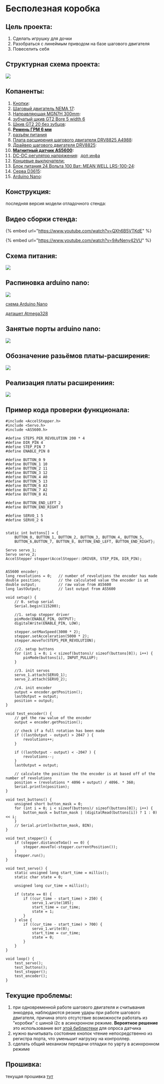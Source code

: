 # Бесполезная коробка

## Цель проекта:

1. Сделать игрушку для дочки
2. Разобраться с линеймым приводом на базе шагового двигателя
3. Повеселить себя

## Структурная схема проекта:

&#x20;

![](.gitbook/assets/photo5352776780357939252.jpg)

## Копаненты:



1. [Кнопки](https://aliexpress.ru/item/10pcs-Mini-12mm-Toggle-Rocker-Switch-6-Pins-2-Position-3-Position-ON-OFF-ON-OFF/4000238840867.html?spm=a2g0s.9042311.0.0.264d33edreTiCg&\_ga=2.268409480.721664696.1612051115-530682806.1605135245&\_gac=1.114393461.1610796936.CjwKCAiAuoqABhAsEiwAdSkVVCUs5nTX80VVDpcnxLvB3kZpXs2zuaedRuR\_P9vpGu\_\_abLf1sHESBoCMw4QAvD\_BwE): <img src=".gitbook/assets/screenshot-from-2021-02-02-12-42-39.png" alt="" data-size="original">&#x20;
2. [Шаговый двигатель NEMA 17](https://aliexpress.ru/item/4000329570564.html?spm=a2g0o.productlist.0.0.550816d5g7iG02\&s=p\&ad\_pvid=202102171649262241762909808400006084000\_1\&algo\_pvid=74b4ed5f-48ea-4d00-8ceb-39b771c87547\&algo\_expid=74b4ed5f-48ea-4d00-8ceb-39b771c87547-0\&btsid=0b8b15cb16136093662915169e17f0\&ws\_ab\_test=searchweb0\_0,searchweb201602\_,searchweb201603\_): <img src=".gitbook/assets/screenshot-from-2021-02-18-03-50-08.png" alt="" data-size="original">&#x20;
3. [Направляющая MGN7H 300mm](https://aliexpress.ru/item/MGN7-MGN12-MGN15-MGN9-L-100-200-350-500-600-800mm-miniature-linear-rail-slide-1pcs/4000264234020.html?spm=a2g0s.9042311.0.0.264d33edV28rk1&\_ga=2.58105772.721664696.1612051115-530682806.1605135245&\_gac=1.52601434.1610796936.CjwKCAiAuoqABhAsEiwAdSkVVCUs5nTX80VVDpcnxLvB3kZpXs2zuaedRuR\_P9vpGu\_\_abLf1sHESBoCMw4QAvD\_BwE): <img src=".gitbook/assets/screenshot-from-2021-02-02-12-46-36.png" alt="" data-size="original">&#x20;
4. [зубчатый шкив GT2 Bore 5 width 6](https://aliexpress.ru/item/High-Quality-GT2-Timing-Pulley-20-teeth-Bore-5mm-8mm-Aluminum-2GT-Synchronous-Wheel-3D-Printer/4000898906136.html?spm=a2g0s.9042311.0.0.264d33edffujk0&\_ga=2.61209386.721664696.1612051115-530682806.1605135245&\_gac=1.82479716.1610796936.CjwKCAiAuoqABhAsEiwAdSkVVCUs5nTX80VVDpcnxLvB3kZpXs2zuaedRuR\_P9vpGu\_\_abLf1sHESBoCMw4QAvD\_BwE) <img src=".gitbook/assets/screenshot-from-2021-02-02-12-55-43.png" alt="" data-size="original">&#x20;
5. [Шкив GT2 20 без зубцов](https://aliexpress.ru/item/GT2-Pulley-16-20-Without-Teeth-Pulley-16-20Teeth-OR-without-Teeth-Timing-Gear-Bore-3MM/32512894329.html?spm=a2g0s.9042311.0.0.264d33edSwKw4B&\_ga=2.61389354.721664696.1612051115-530682806.1605135245&\_gac=1.16302788.1612302785.CjwKCAiAjeSABhAPEiwAqfxURVnAwRXYoBPZ3WxVAR4feCVnuMGysp3E3lEiteS4H-q8LJ6nynU2xxoCko8QAvD\_BwE):  <img src=".gitbook/assets/screenshot-from-2021-02-03-02-09-10.png" alt="" data-size="original">&#x20;
6. [**Ремень ГРМ 6 мм**](https://aliexpress.ru/item/1m-2m-5m-10m-lot-GT2-6mm-open-timing-belt-width-6mm-GT2-belt-Rubber-Aramid/10000401582873.html?spm=a2g0s.9042311.0.0.264d33edk60mRf&\_ga=2.67033000.721664696.1612051115-530682806.1605135245&\_gac=1.84984299.1610796936.CjwKCAiAuoqABhAsEiwAdSkVVCUs5nTX80VVDpcnxLvB3kZpXs2zuaedRuR\_P9vpGu\_\_abLf1sHESBoCMw4QAvD\_BwE) <img src=".gitbook/assets/screenshot-from-2021-02-02-13-10-04.png" alt="" data-size="original">&#x20;
7. [разъём питания](https://www.aliexpress.com/item/32706948395.html?spm=a2g0o.placeorder.0.0.6a3729fdQrTPAv\&mp=1&\_ga=2.186203887.733649584.1612867822-530682806.1605135245&\_gac=1.114402677.1612393293.CjwKCAiAsOmABhAwEiwAEBR0ZoQVOcgG0DaGH8qnhtB28t2LdHiSB6GSdQXWdLqeA8\_Wg5yumM56ehoC7-UQAvD\_BwE)  <img src=".gitbook/assets/screenshot-from-2021-02-09-13-54-12.png" alt="" data-size="original">&#x20;
8. [Плата расширения шагового двигателя DRV8825 A4988](https://aliexpress.ru/item/42-Stepper-Motor-Driver-Expansion-Board-DRV8825-A4988-3D-Printer-Parts-Control-Shield-Module-For-Arduino/4000772974580.html?spm=a2g0s.9042311.0.0.264d4c4dGZ6dwF&\_ga=2.254851598.721664696.1612051115-530682806.1605135245&\_gac=1.223396457.1612308157.CjwKCAiAjeSABhAPEiwAqfxURU6SgqMSpneTdudvHVfqPxbiaVtaGNwp5Z0pYRTR7Jnq-5hC8eiXThoCH3cQAvD\_BwE\&sku\_id=10000007739648050): <img src=".gitbook/assets/screenshot-from-2021-02-02-12-25-46.png" alt="" data-size="original">&#x20;
9. [Драйвер шагового двигателя DRV8825](https://aliexpress.ru/item/3D-Printer-Parts-StepStick-DRV8825-Stepper-Motor-Driver-With-Heat-sink-Carrier-Reprap-4-layer-PCB/32618856994.html?spm=a2g0s.9042311.0.0.264d4c4dGZ6dwF&\_ga=2.237425158.721664696.1612051115-530682806.1605135245&\_gac=1.119636730.1612308157.CjwKCAiAjeSABhAPEiwAqfxURU6SgqMSpneTdudvHVfqPxbiaVtaGNwp5Z0pYRTR7Jnq-5hC8eiXThoCH3cQAvD\_BwE\&sku\_id=59319975710): <img src=".gitbook/assets/screenshot-from-2021-02-02-12-26-00.png" alt="" data-size="original">&#x20;
10. [**Магнитный датчик AS5600**](https://aliexpress.ru/item/AS5600-magnetic-encoder-magnetic-induction-angle-measurement-sensor-module-12bit-high-precision/4000551682522.html?spm=a2g0s.9042311.0.0.264d33edTr0gcC&\_ga=2.263126666.721664696.1612051115-530682806.1605135245&\_gac=1.229861102.1612308157.CjwKCAiAjeSABhAPEiwAqfxURU6SgqMSpneTdudvHVfqPxbiaVtaGNwp5Z0pYRTR7Jnq-5hC8eiXThoCH3cQAvD\_BwE\&sku\_id=10000002869296963)**:** <img src=".gitbook/assets/screenshot-from-2021-02-02-11-51-11.png" alt="" data-size="original">&#x20;
11. [DC-DC регулятор напряжения](https://aliexpress.ru/item/33004374185.html?spm=a2g0o.productlist.0.0.63734940WFkuHK\&algo\_pvid=69b1ce41-6fe2-4ea3-9b8d-426b5a752cef\&algo\_expid=69b1ce41-6fe2-4ea3-9b8d-426b5a752cef-0\&btsid=0b8b035c16138588368628898e0816\&ws\_ab\_test=searchweb0\_0,searchweb201602\_,searchweb201603\_\&sku\_id=67088944738): <img src=".gitbook/assets/screenshot-from-2021-02-21-01-07-41.png" alt="" data-size="original"> [доп инфа](http://wiki.sunfounder.cc/index.php?title=Step-down\_DC-DC\_Converter\_Module)
12. [Концевые выключатели:](https://aliexpress.ru/item/1005002095893731.html?spm=a2g0o.productlist.0.0.738c5adf1HHuBW\&algo\_pvid=881a52cb-539b-430d-be31-5b1113a0f7ba\&algo\_expid=881a52cb-539b-430d-be31-5b1113a0f7ba-2\&btsid=0b8b035616123513749206658ebd18\&ws\_ab\_test=searchweb0\_0,searchweb201602\_,searchweb201603\_\&sku\_id=12000018727208471) <img src=".gitbook/assets/screenshot-from-2021-02-03-14-23-38.png" alt="" data-size="original">&#x20;
13. [Блок питания 24 Вольта 100 Ват: MEAN WELL  LRS-100-24](https://aliexpress.ru/item/4000583760898.html?spm=a2g0o.cart.0.0.31273c00FpFe9I\&mp=1&\_ga=2.228498075.721664696.1612051115-530682806.1605135245&\_gac=1.126968447.1612308157.CjwKCAiAjeSABhAPEiwAqfxURU6SgqMSpneTdudvHVfqPxbiaVtaGNwp5Z0pYRTR7Jnq-5hC8eiXThoCH3cQAvD\_BwE): <img src=".gitbook/assets/screenshot-from-2021-02-03-14-28-47.png" alt="" data-size="original">&#x20;
14. [Серва D3615](https://aliexpress.ru/item/32591892775.html?spm=a2g0o.productlist.0.0.64122326MxbxwF\&algo\_pvid=d103a923-3100-482d-b945-38f32df2212a\&algo\_expid=d103a923-3100-482d-b945-38f32df2212a-0\&btsid=0b8b158f16123942747607896e3a4e\&ws\_ab\_test=searchweb0\_0,searchweb201602\_,searchweb201603\_): <img src=".gitbook/assets/screenshot-from-2021-02-04-02-16-39.png" alt="" data-size="original">&#x20;
15. [Arduino Nano](https://aliexpress.ru/item/1005001706390728.html?spm=a2g0o.productlist.0.0.427d1a9bqL1tBw\&algo\_pvid=d1bf206a-003e-4e88-aa41-8123fbea8f6f\&algo\_expid=d1bf206a-003e-4e88-aa41-8123fbea8f6f-0\&btsid=0b8b15f516147304314408509e7153\&ws\_ab\_test=searchweb0\_0,searchweb201602\_,searchweb201603\_\&sku\_id=12000017234301331): <img src=".gitbook/assets/screenshot-from-2021-03-03-03-14-45.png" alt="" data-size="original">&#x20;

## Конструкция:

последняя версия модели отладочного стенда:[<img src=".gitbook/assets/screenshot-from-2021-02-10-18-14-02.png" alt="" data-size="original">](https://cad.onshape.com/documents/125a385a616ec6f2df24a618/w/73a084dbbe324177ee5459c5/e/6f8e287a4627f32adfb02f55)

## Видео сборки стенда:

{% embed url="https://www.youtube.com/watch?v=QXh6B5VTKdE" %}

{% embed url="https://www.youtube.com/watch?v=9AvNeny42VU" %}

## Схема питания:

&#x20;

![](.gitbook/assets/photo5271509028385698236.jpg)

## Распиновка arduino nano:

&#x20;

![](.gitbook/assets/arduino-nano-pinout.jpg)

[схема Arduino Nano](https://www.arduino.cc/en/uploads/Main/ArduinoNano30Schematic.pdf)

[даташет Atmega328](https://files.amperka.ru/datasheets/ATmega328.pdf)

## Занятые порты arduino nano:



&#x20;&#x20;

![](.gitbook/assets/photo5330142757974553127.jpg)

## &#x20;Обозначение разьёмов платы-расширения:

&#x20;

![](.gitbook/assets/photo5330142757974553126.jpg)

## Реализация платы расширениия:

&#x20;

![](.gitbook/assets/photo5321231280655938872.jpg)

## Пример кода проверки функционала:

```
#include <AccelStepper.h>
#include <Servo.h>
#include <AS5600.h>

#define STEPS_PER_REVOLUTION 200 * 4
#define DIR_PIN 4
#define STEP_PIN 7
#define ENABLE_PIN 8

#define BUTTON_0 9
#define BUTTON_1 10
#define BUTTON_2 11
#define BUTTON_3 12
#define BUTTON_4 A0
#define BUTTON_5 13
#define BUTTON_6 A3
#define BUTTON_7 A2
#define BUTTON_8 A1

#define BUTTON_END_LEFT 2
#define BUTTON_END_RIGHT 3

#define SERVO_1 5
#define SERVO_2 6


static int buttons[] = {
	BUTTON_0, BUTTON_1, BUTTON_2, BUTTON_3, BUTTON_4, BUTTON_5,
	BUTTON_6,BUTTON_7, BUTTON_8, BUTTON_END_LEFT, BUTTON_END_RIGHT};

Servo servo_1;
Servo servo_2;
AccelStepper stepper(AccelStepper::DRIVER, STEP_PIN, DIR_PIN);


AS5600 encoder;
long revolutions = 0;	// number of revolutions the encoder has made
double position;		// the calculated value the encoder is at
double output;			// raw value from AS5600
long lastOutput;		// last output from AS5600

void setup() {
	// 0. setup serial
	Serial.begin(115200);

	//1. setup stepper driver
	pinMode(ENABLE_PIN, OUTPUT);
	digitalWrite(ENABLE_PIN, LOW);

	stepper.setMaxSpeed(3000 * 2);
	stepper.setAcceleration(5000 * 2);
	stepper.moveTo(STEPS_PER_REVOLUTION);

	//2. setup buttons
	for (int i = 0; i < sizeof(buttons)/ sizeof(buttons[0]); i++) {
		pinMode(buttons[i], INPUT_PULLUP); 
	}

	//3. init servos
	servo_1.attach(SERVO_1);
	servo_2.attach(SERVO_2);

	//4. init encoder
	output = encoder.getPosition();
	lastOutput = output;
	position = output;
}

void test_encoder() {
	// get the raw value of the encoder
	output = encoder.getPosition();

	// check if a full rotation has been made
	if ((lastOutput - output) > 2047 ) {
		revolutions++;
	}
	
	if ((lastOutput - output) < -2047 ) {
		revolutions--;
	}
	lastOutput = output; 

	// calculate the position the the encoder is at based off of the number of revolutions
	position = (revolutions * 4096 + output) / 4096. * 360;
	Serial.println(position);
}

void test_buttons() {
	unsigned short button_mask = 0;
	for (int i = 0; i < sizeof(buttons)/ sizeof(buttons[0]); i++) {
		button_mask = button_mask | (digitalRead(buttons[i]) ? 1 : 0) << i;
	}
	// Serial.println(button_mask, BIN);
}

void test_stepper() {
	if (stepper.distanceToGo() == 0) {
		stepper.moveTo(-stepper.currentPosition());
	}
	stepper.run();
}

void test_servo() {
	static unsigned long start_time = millis();
	static char state = 0;

	unsigned long cur_time = millis();

	if (state == 0) {
		if ((cur_time - start_time) > 250) {
			servo_1.write(105);
			start_time = cur_time;
			state = 1;
		}
	} else {
		if ((cur_time - start_time) > 700) {
			servo_1.write(0);
			start_time = cur_time;
			state = 0;
		}
	}
}

void loop() {
	test_servo();
	test_buttons();
	test_stepper();
	test_encoder();
}
```

## Текущие проблемы:

1. при одновременной работе шагового двигателя и считывания энкодера, наблюдаются резкие удары при работе шагового двигателя, причина этого  отсутствие возможности работать из "коробки"  с шиной i2c в асинхронном режиме. **Вероятное решение** это использование вот [этой библиотеки](https://github.com/cskarai/asynci2cmaster) для опроса датчика
2. нужно вычитывать состояние кнопок чтение непосредственно из регистра порта, что уменьшит нагрузку на контроллер.
3. сделать общий механизм передачи отладки по уарту в асинхронном режиме

## &#x20;Прошивка:

текущая прошивка [тут](https://github.com/AlexLexx706/useless\_box\_fw)
